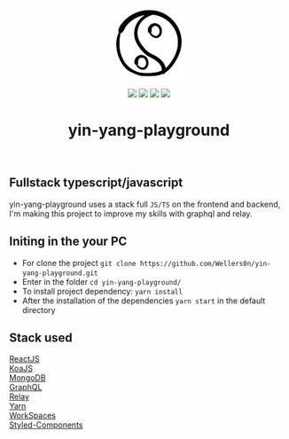 <p align="center">
    <img src="./packages/client/src/assets/images/yin-yang.png" height="130"/>
</p>
<p align="center">
    <img src="https://img.shields.io/github/package-json/v/wellers0n/yin-yang-playground?style=flat-square"/>
    <img src="https://img.shields.io/github/last-commit/wellers0n/yin-yang-playground?style=flat-square"/>
    <img src="https://img.shields.io/github/license/wellers0n/yin-yang-playground?style=flat-square"/>
    <a href="https://twitter.com/wellers0n_" target="_blank">
        <img src="https://img.shields.io/twitter/url/https/wellers0n_.svg?style=social"/>
    </a>
</p>

<p>
   <h1 align="center">yin-yang-playground</h1>
<p/>
    
<br/>

## Fullstack typescript/javascript  
  
  yin-yang-playground uses a stack full `JS/TS` on the frontend and backend, I'm making this project to improve
  my skills with graphql and relay.
  
## Initing in the your PC

- For clone the project `git clone https://github.com/Wellers0n/yin-yang-playground.git`
- Enter in the folder `cd yin-yang-playground/`
- To install project dependency: `yarn install`
- After the installation of the dependencies `yarn start` in the default directory

## Stack used

[ReactJS](https://reactjs.org/)<br/>
[KoaJS](https://koajs.com/)<br/>
[MongoDB](https://www.mongodb.com/)<br/>
[GraphQL](https://graphql.org/)<br/>
[Relay](https://relay.dev/)<br/>
[Yarn](https://yarnpkg.com/en/)<br/>
[WorkSpaces](https://yarnpkg.com/lang/en/docs/workspaces/)<br/>
[Styled-Components](https://www.styled-components.com/)<br/>
